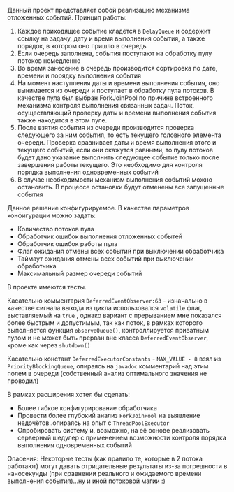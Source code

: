 Данный проект представляет собой реализацию механизма отложенных событий.
Принцип работы:

   1. Каждое приходящее событие кладётся в `DelayQueue` и содержит ссылку на задачу, дату и время выполнения события, а также порядок, в котором оно пришло в очередь
   2. Если очередь заполнена, события поступают на обработку пулу потоков немедленно
   3. Во время занесение в очередь производится сортировка по дате, времени и порядку выполнения события 
   4. На момент наступления даты и времени выполнения события, оно вынимается из очереди и поступает в обработку пула потоков. 
   В качестве пула был выбран ForkJoinPool по причине встроенного механизма контроля выполнения связанных задач. 
   Поток, осуществляющий проверку даты и времени выполнения события также находится в этом пуле.
   5. После взятия события из очереди производится проверка следующего за ним события, то есть текущего головного элемента очереди. 
   Проверка сравнивает даты и время выполнения этого и текущего событий, если они окажутся равными, то пулу потоков будет дано указание выполнить следующее событие только после завершения работы текущего. Это необходимо для контроля порядка выполнения одновременных событий
   6. В случае необходимости механизм выполнения событий можно остановить. 
   В процессе остановки будут отменены все запущенные события 
      
 Данное решение конфигурируемое. В качестве параметров конфигурации можно задать:
  * Количество потоков пула
  * Обработчик ошибок выполнения отложенных событей
  * Обработчик ошибок работы пула
  * Флаг ожидания отмены всех событий при выключении обработчика
  * Таймаут ожидания отмены всех событий при выключении обработчика
  * Максимальный размер очереди событий
  
 В проекте имеются тесты.
 
 Касательно комментария `DeferredEventObserver:63` - изначально в качестве сигнала выхода из цикла использовался `volatile` флаг, выставляемый на `true` , однако вариант с прерыванием мне показался более быстрым и допустимым, так как поток, в рамках которого выполняется функция `observeQueue()`, контроллируется приватным пулом и не может быть прерван вне класса `DeferredEventObserver`, кроме как через `shutdown()`
 
 Касательно констант `DeferredExecutorConstants` - `MAX_VALUE - 8` взял из `PriorityBlockingQueue`, опираясь на `javadoc` комментарий над этим полем в очереди (собственный анализ оптимального значения не проводил)
 
 В рамках расширения хотел бы сделать:
   * Более гибкое конфигурирование обработчика
   * Провести более глубокий анализ `ForkJoinPool` на выявление недочётов..опираясь на опыт с `ThreadPoolExecutor`
   * Опробировать систему и, возможно, на её основе реализовать серверный шедулер с применением возможности контроля порядка выполнения одновременных событий
   
Опасения: Некоторые тесты (как правило те, которые в 2 потока работают) могут давать отрицательные результаты из-за погрешности в наносекунды (при сравнении реального и ожидаемого времени выполнения события)...ну и иной потоковой магии :) 
   
 
